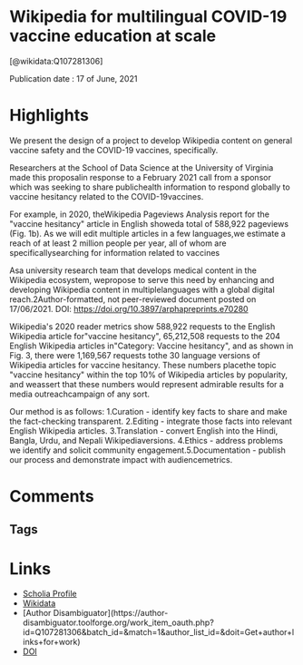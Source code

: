 
Wikipedia for multilingual COVID-19 vaccine education at scale
==============================================================
  
  [@wikidata:Q107281306]  
  
Publication date : 17 of June, 2021  

# Highlights
We present the design of a project to develop Wikipedia content on general vaccine safety and the COVID-19 vaccines, specifically. 

Researchers at the School of Data Science at the University of Virginia made this proposalin response to a February 2021 call from a sponsor which was seeking to share publichealth   information   to   respond   globally   to   vaccine   hesitancy   related   to   the   COVID-19vaccines. 

For example, in 2020, theWikipedia Pageviews Analysis report for the "vaccine hesitancy" article in English showeda total of 588,922 pageviews (Fig. 1b). As we will edit multiple articles in a few languages,we   estimate   a   reach   of   at   least   2   million   people   per   year,   all   of   whom   are   specificallysearching for information related to vaccines

Asa university research team that develops medical content in the Wikipedia ecosystem, wepropose   to   serve   this  need   by   enhancing   and   developing   Wikipedia   content   in   multiplelanguages with a global digital reach.2Author-formatted, not peer-reviewed document posted on 17/06/2021. DOI:  https://doi.org/10.3897/arphapreprints.e70280


Wikipedia's 2020 reader metrics show 588,922 requests to the English Wikipedia article for"vaccine   hesitancy",   65,212,508   requests   to   the   204   English   Wikipedia   articles   in"Category: Vaccine hesitancy", and as shown in Fig. 3, there were 1,169,567 requests tothe 30 language versions of Wikipedia articles for vaccine hesitancy. These numbers placethe topic "vaccine hesitancy" within the top 10% of Wikipedia articles by popularity, and weassert   that   these   numbers   would   represent   admirable   results   for   a   media   outreachcampaign of any sort.

Our method is as follows:
1.Curation  - identify key facts to share and make the fact-checking transparent.
2.Editing  - integrate those facts into relevant English Wikipedia articles.
3.Translation  - convert English into the Hindi, Bangla, Urdu, and Nepali Wikipediaversions.
4.Ethics  - address problems we identify and solicit community engagement.5.Documentation    -   publish   our   process   and   demonstrate   impact   with   audiencemetrics.


# Comments

## Tags

# Links
  
 * [Scholia Profile](https://scholia.toolforge.org/work/Q107281306)  
 * [Wikidata](https://www.wikidata.org/wiki/Q107281306)  
 * [Author Disambiguator](https://author-
disambiguator.toolforge.org/work_item_oauth.php?id=Q107281306&batch_id=&match=1&author_list_id=&doit=Get+author+links+for+work)  
 * [DOI](https://doi.org/10.3897/ARPHAPREPRINTS.E70280)  

